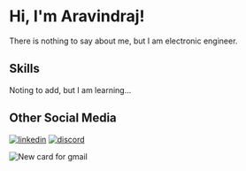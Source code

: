 
# Hi, I'm Aravindraj!

There is nothing to say about me, but I am electronic engineer.



##  Skills

Noting to add, but I am learning...


## Other Social Media

[![linkedin](https://user-images.githubusercontent.com/68138580/200120811-746a67ad-c145-45fd-8a2d-36b037c3fee9.png)](https://www.linkedin.com/in/aravindraj-g-a28652193/)
[![discord](https://user-images.githubusercontent.com/68138580/200121776-c7a01946-7dc6-456c-b8e7-4238f805af2e.png)](https://discord.com/users/Aravindraj#4522)


![New card for gmail](https://user-images.githubusercontent.com/68138580/200120666-9c0e0f3d-9e6e-4388-b53d-9b5eff6d83c7.png)
